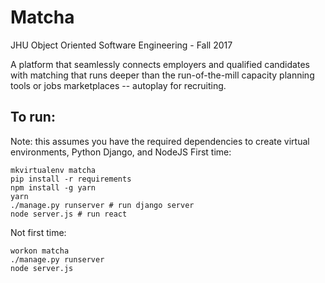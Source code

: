 # Matcha
JHU Object Oriented Software Engineering - Fall 2017

A platform that seamlessly connects employers and qualified candidates with matching that runs deeper than the run-of-the-mill capacity planning tools or jobs marketplaces -- autoplay for recruiting.

## To run:

Note: this assumes you have the required dependencies to create virtual environments, Python Django, and NodeJS
First time:
```
mkvirtualenv matcha
pip install -r requirements
npm install -g yarn
yarn
./manage.py runserver # run django server
node server.js # run react

```

Not first time:
```
workon matcha
./manage.py runserver
node server.js
```
